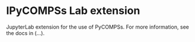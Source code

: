# IPyCOMPSs Lab extension

JupyterLab extension for the use of PyCOMPSs. For more information, see the docs in (...).